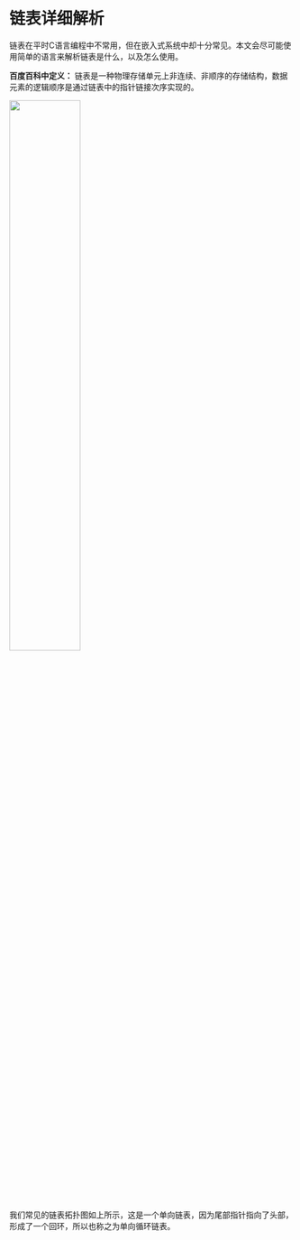 # 链表详细解析

链表在平时C语言编程中不常用，但在嵌入式系统中却十分常见。本文会尽可能使用简单的语言来解析链表是什么，以及怎么使用。

**百度百科中定义：** 链表是一种物理存储单元上非连续、非顺序的存储结构，数据元素的逻辑顺序是通过链表中的指针链接次序实现的。

<img src="https://github.com/laneston/Pictures/blob/master/Post-Linked-List_Note/singly%20linked%20list.jpg" width="50%" height="50%">

我们常见的链表拓扑图如上所示，这是一个单向链表，因为尾部指针指向了头部，形成了一个回环，所以也称之为单向循环链表。

